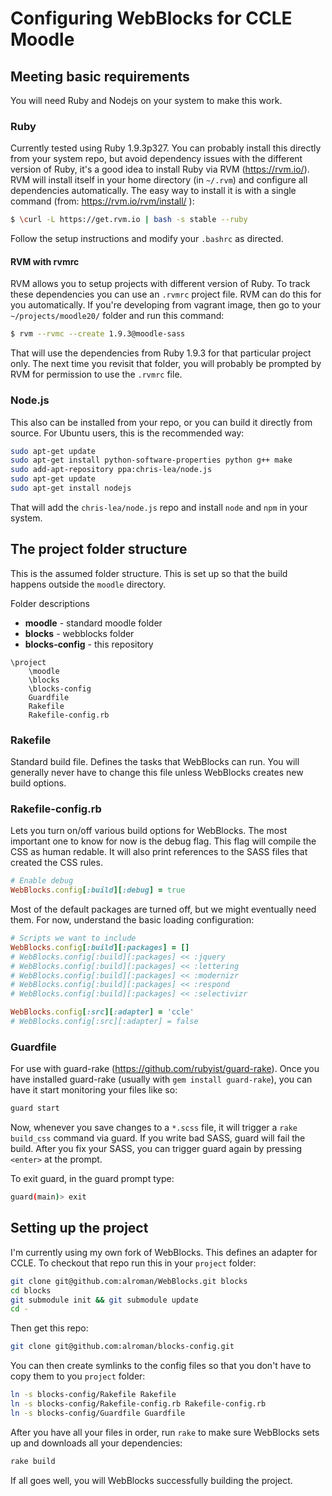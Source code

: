 Configuring WebBlocks for CCLE Moodle
=====================================

## Meeting basic requirements

You will need Ruby and Nodejs on your system to make this work. 

### Ruby
Currently tested using Ruby 1.9.3p327.  You can probably install this directly from your system repo, but avoid dependency issues with the different version of Ruby, it's a good idea to install Ruby via RVM (https://rvm.io/).  RVM will install itself in your home directory (in `~/.rvm`) and configure all dependencies automatically.  The easy way to install it is with a single command (from: https://rvm.io/rvm/install/ ):

```sh
$ \curl -L https://get.rvm.io | bash -s stable --ruby
```

Follow the setup instructions and modify your `.bashrc` as directed.

#### RVM with rvmrc
RVM allows you to setup projects with different version of Ruby.  To track these dependencies you can use an `.rvmrc` project file.  RVM can do this for you automatically.  If you're developing from vagrant image, then go to your `~/projects/moodle20/` folder and run this command:

```sh
$ rvm --rvmc --create 1.9.3@moodle-sass
```

That will use the dependencies from Ruby 1.9.3 for that particular project only.  The next time you revisit that folder, you will probably be prompted by RVM for permission to use the ```.rvmrc``` file.  

### Node.js

This also can be installed from your repo, or you can build it directly from source.  For Ubuntu users, this is the recommended way:

```sh
sudo apt-get update
sudo apt-get install python-software-properties python g++ make
sudo add-apt-repository ppa:chris-lea/node.js
sudo apt-get update
sudo apt-get install nodejs
```

That will add the `chris-lea/node.js` repo and install `node` and `npm` in your system.  

## The project folder structure
This is the assumed folder structure.  This is set up so that the build happens outside the `moodle` directory.  

Folder descriptions
* **moodle** - standard moodle folder
* **blocks** - webblocks folder
* **blocks-config** - this repository

```
\project
    \moodle
    \blocks
    \blocks-config
    Guardfile
    Rakefile
    Rakefile-config.rb
```

### Rakefile
Standard build file.  Defines the tasks that WebBlocks can run.  You will generally never have to change this file unless WebBlocks creates new build options.

### Rakefile-config.rb
Lets you turn on/off various build options for WebBlocks.  The most important one to know for now is the debug flag.  This flag will compile the CSS as human redable.  It will also print references to the SASS files that created the CSS rules.

```ruby
# Enable debug
WebBlocks.config[:build][:debug] = true
```

Most of the default packages are turned off, but we might eventually need them.  For now, understand the basic loading configuration:

```ruby
# Scripts we want to include
WebBlocks.config[:build][:packages] = []
# WebBlocks.config[:build][:packages] << :jquery
# WebBlocks.config[:build][:packages] << :lettering
# WebBlocks.config[:build][:packages] << :modernizr
# WebBlocks.config[:build][:packages] << :respond
# WebBlocks.config[:build][:packages] << :selectivizr

WebBlocks.config[:src][:adapter] = 'ccle'
# WebBlocks.config[:src][:adapter] = false
```

### Guardfile
For use with guard-rake (https://github.com/rubyist/guard-rake).  Once you have installed guard-rake (usually with `gem install guard-rake`), you can have it start monitoring your files like so:

```bash
guard start
```

Now, whenever you save changes to a `*.scss` file, it will trigger a `rake build_css` command via guard.  If you write bad SASS, guard will fail the build.  After you fix your SASS, you can trigger guard again by pressing `<enter>` at the prompt.

To exit guard, in the guard prompt type:
```bash
guard(main)> exit
```


## Setting up the project

I'm currently using my own fork of WebBlocks.  This defines an adapter for CCLE.  To checkout that repo run this in your `project` folder:

```bash
git clone git@github.com:alroman/WebBlocks.git blocks
cd blocks
git submodule init && git submodule update
cd -
```

Then get this repo:

```bash
git clone git@github.com:alroman/blocks-config.git
```

You can then create symlinks to the config files so that you don't have to copy them to you `project` folder:

```bash
ln -s blocks-config/Rakefile Rakefile
ln -s blocks-config/Rakefile-config.rb Rakefile-config.rb
ln -s blocks-config/Guardfile Guardfile
```

After you have all your files in order, run `rake` to make sure WebBlocks sets up and downloads all your dependencies:

```bash
rake build
```

If all goes well, you will WebBlocks successfully building the project.
